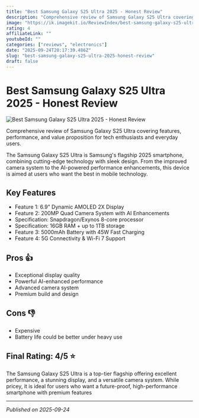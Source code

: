 ```yaml
---
title: "Best Samsung Galaxy S25 Ultra 2025 - Honest Review"
description: "Comprehensive review of Samsung Galaxy S25 Ultra covering features, performance, and value proposition for tech enthusiasts and everyday users."
image: "https://ik.imagekit.io/ReviewIndex/best-samsung-galaxy-s25-ultra-2025-honest-review.jpg"
rating: 4
affiliateLink: ""
youtubeId: ""
categories: ["reviews", "electronics"]
date: "2025-09-24T20:17:39.486Z"
slug: "best-samsung-galaxy-s25-ultra-2025-honest-review"
draft: false
---
```


# Best Samsung Galaxy S25 Ultra 2025 - Honest Review

![Best Samsung Galaxy S25 Ultra 2025 - Honest Review](https://ik.imagekit.io/ReviewIndex/best-samsung-galaxy-s25-ultra-2025-honest-review.jpg)

 Comprehensive review of Samsung Galaxy S25 Ultra covering features, performance, and value proposition for tech enthusiasts and everyday users.

The Samsung Galaxy S25 Ultra is Samsung's flagship 2025 smartphone, combining cutting-edge technology with sleek design. From the improved camera system to the AI-powered performance enhancements, this device is aimed at users who want the best in mobile technology.


## Key Features

- Feature 1: 6.9" Dynamic AMOLED 2X Display
- Feature 2: 200MP Quad Camera System with AI Enhancements
- Specification: Snapdragon/Exynos 8-core processor
- Specification: 16GB RAM + up to 1TB storage
- Feature 3: 5000mAh Battery with 45W Fast Charging
- Feature 4: 5G Connectivity & Wi-Fi 7 Support



## Pros 👍

- Exceptional display quality
- Powerful AI-enhanced performance
- Advanced camera system
- Premium build and design



## Cons 👎

- Expensive
- Battery life could be better under heavy use


## Final Rating: 4/5 ⭐

The Samsung Galaxy S25 Ultra is a top-tier flagship offering excellent performance, a stunning display, and a versatile camera system. While pricey, it is ideal for users who want a future-proof, high-performance smartphone with premium features



---

*Published on 2025-09-24*

